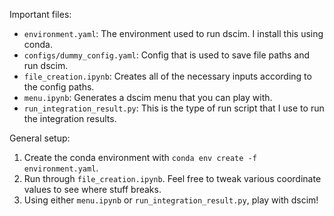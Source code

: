 Important files:
 - `environment.yaml`: The environment used to run dscim. I install this using conda.
 - `configs/dummy_config.yaml`: Config that is used to save file paths and run dscim.
 - `file_creation.ipynb`: Creates all of the necessary inputs according to the config paths.
 - `menu.ipynb`: Generates a dscim menu that you can play with.
 - `run_integration_result.py`: This is the type of run script that I use to run the integration results.

General setup:
1. Create the conda environment with `conda env create -f environment.yaml`.
2. Run through `file_creation.ipynb`. Feel free to tweak various coordinate values to see where stuff breaks.
3. Using either `menu.ipynb` or `run_integration_result.py`, play with dscim!
